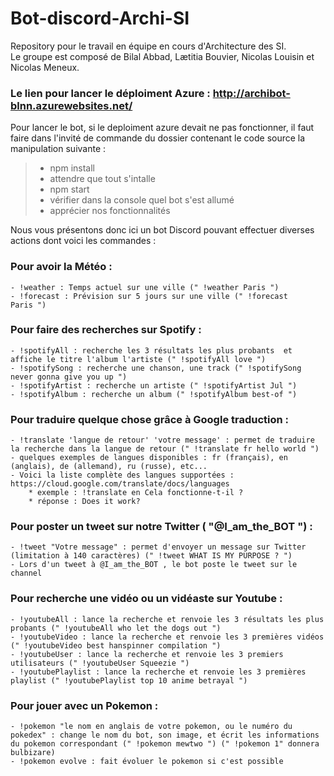 # Bot-discord-Archi-SI
Repository pour le travail en équipe en cours d'Architecture des SI. </br>
Le groupe est composé de Bilal Abbad, Lætitia Bouvier, Nicolas Louisin et Nicolas Meneux. </br>

### Le lien pour lancer le déploiment Azure : http://archibot-blnn.azurewebsites.net/

Pour lancer le bot, si le deploiment azure devait ne pas fonctionner, il faut faire dans l'invité de commande du dossier contenant le code source la manipulation suivante : </br>
>	- npm install </br>
>	- attendre que tout s'intalle </br>
>	- npm start </br>
>	- vérifier dans la console quel bot s'est allumé </br>
>	- apprécier nos fonctionnalités </br>

Nous vous présentons donc ici un bot Discord pouvant effectuer diverses actions dont voici les commandes : </br>

### Pour avoir la Météo : </br>
	- !weather : Temps actuel sur une ville (" !weather Paris ") 
	- !forecast : Prévision sur 5 jours sur une ville (" !forecast Paris ") 

### Pour faire des recherches sur Spotify : </br>
    - !spotifyAll : recherche les 3 résultats les plus probants  et affiche le titre l'album l'artiste (" !spotifyAll love ") 
    - !spotifySong : recherche une chanson, une track (" !spotifySong never gonna give you up ") 
    - !spotifyArtist : recherche un artiste (" !spotifyArtist Jul ") 
    - !spotifyAlbum : recherche un album (" !spotifyAlbum best-of ") 
    
### Pour traduire quelque chose grâce à Google traduction : </br>
    - !translate 'langue de retour' 'votre message' : permet de traduire la recherche dans la langue de retour (" !translate fr hello world ")
    - quelques exemples de langues disponibles : fr (français), en (anglais), de (allemand), ru (russe), etc... 
    - Voici la liste complète des langues supportées : https://cloud.google.com/translate/docs/languages
        * exemple : !translate en Cela fonctionne-t-il ? 
        * réponse : Does it work? 

### Pour poster un tweet sur notre Twitter ( "@I_am_the_BOT ") : </br>
    - !tweet "Votre message" : permet d'envoyer un message sur Twitter (limitation à 140 caractères) (" !tweet WHAT IS MY PURPOSE ? ")
    - Lors d'un tweet à @I_am_the_BOT , le bot poste le tweet sur le channel 

### Pour recherche une vidéo ou un vidéaste sur Youtube : </br>
    - !youtubeAll : lance la recherche et renvoie les 3 résultats les plus probants (" !youtubeAll who let the dogs out ")
    - !youtubeVideo : lance la recherche et renvoie les 3 premières vidéos (" !youtubeVideo best hanspinner compilation ")
    - !youtubeUser : lance la recherche et renvoie les 3 premiers utilisateurs (" !youtubeUser Squeezie ") 
    - !youtubePlaylist : lance la recherche et renvoie les 3 premières playlist (" !youtubePlaylist top 10 anime betrayal ")

### Pour jouer avec un Pokemon : </br>
    - !pokemon "le nom en anglais de votre pokemon, ou le numéro du pokedex" : change le nom du bot, son image, et écrit les informations du pokemon correspondant (" !pokemon mewtwo ") (" !pokemon 1" donnera bulbizare)
    - !pokemon evolve : fait évoluer le pokemon si c'est possible 

